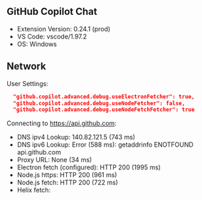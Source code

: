 ## GitHub Copilot Chat

- Extension Version: 0.24.1 (prod)
- VS Code: vscode/1.97.2
- OS: Windows

## Network

User Settings:
```json
  "github.copilot.advanced.debug.useElectronFetcher": true,
  "github.copilot.advanced.debug.useNodeFetcher": false,
  "github.copilot.advanced.debug.useNodeFetchFetcher": true
```

Connecting to https://api.github.com:
- DNS ipv4 Lookup: 140.82.121.5 (743 ms)
- DNS ipv6 Lookup: Error (588 ms): getaddrinfo ENOTFOUND api.github.com
- Proxy URL: None (34 ms)
- Electron fetch (configured): HTTP 200 (1995 ms)
- Node.js https: HTTP 200 (961 ms)
- Node.js fetch: HTTP 200 (722 ms)
- Helix fetch: 